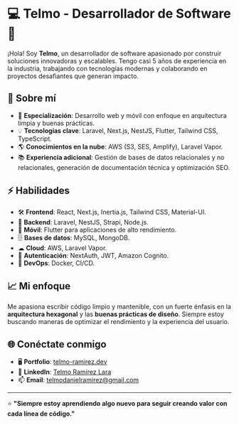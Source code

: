 # 💻 Telmo - Desarrollador de Software 🚀  

¡Hola! Soy **Telmo**, un desarrollador de software apasionado por construir soluciones innovadoras y escalables. Tengo casi 5 años de experiencia en la industria, trabajando con tecnologías modernas y colaborando en proyectos desafiantes que generan impacto.  

## 🌟 Sobre mí  
- 🎯 **Especialización**: Desarrollo web y móvil con enfoque en arquitectura limpia y buenas prácticas.  
- 💡 **Tecnologías clave**: Laravel, Next.js, NestJS, Flutter, Tailwind CSS, TypeScript.  
- 🌎 **Conocimientos en la nube**: AWS (S3, SES, Amplify), Laravel Vapor.  
- 📚 **Experiencia adicional**: Gestión de bases de datos relacionales y no relacionales, generación de documentación técnica y optimización SEO.  

## ⚡ Habilidades  
- 🛠 **Frontend**: React, Next.js, Inertia.js, Tailwind CSS, Material-UI.  
- 🔧 **Backend**: Laravel, NestJS, Strapi, Node.js.  
- 📱 **Móvil**: Flutter para aplicaciones de alto rendimiento.  
- 🗄 **Bases de datos**: MySQL, MongoDB.  
- ☁ **Cloud**: AWS, Laravel Vapor.  
- 🔑 **Autenticación**: NextAuth, JWT, Amazon Cognito.  
- 🚀 **DevOps**: Docker, CI/CD.  
<!--
## 🚀 Proyectos destacados  
- **[Nombre del proyecto 1](#)**  
  - Descripción breve del proyecto, tecnologías utilizadas y logros principales.  
- **[Nombre del proyecto 2](#)**  
  - Descripción breve del proyecto, tecnologías utilizadas y logros principales.  
-->
## 📈 Mi enfoque  
Me apasiona escribir código limpio y mantenible, con un fuerte énfasis en la **arquitectura hexagonal** y las **buenas prácticas de diseño**. Siempre estoy buscando maneras de optimizar el rendimiento y la experiencia del usuario.  

## 🌐 Conéctate conmigo  
- 🖥️ **Portfolio**: [telmo-ramirez.dev](telmo-ramirez.dev)  
- 💼 **LinkedIn**: [Telmo Ramirez Lara](https://www.linkedin.com/in/telmo-ramirez-lara-803b67180/)  
- 📫 **Email**: telmodanielramirez@gmail.com  

---

⭐ **"Siempre estoy aprendiendo algo nuevo para seguir creando valor con cada línea de código."**  
